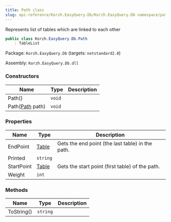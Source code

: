 ```yaml
---
title: Path class
slug: api-reference/Korzh.EasyQuery.Db/Korzh.EasyQuery.Db namespace/path-class
---
```



Represents list of tables which are linked to each other
```csharp
public class Korzh.EasyQuery.Db.Path
    : TableList

```
Package: `Korzh.EasyQuery.Db` (targets: `netstandard2.0`)

Assembly: `Korzh.EasyQuery.Db.dll`

### Constructors

| Name | Type | Description | 
| --- | --- | --- | 
| Path() | `void` |  | 
| Path([Path](/api-reference/korzh-easyquery-db/korzh-easyquery-db-namespace/path-class) path) | `void` |  | 


### Properties

| Name | Type | Description | 
| --- | --- | --- | 
| EndPoint | [Table](/api-reference/korzh-easyquery-db/korzh-easyquery-db-namespace/table-class) | Gets the end point (the last table) in the path. | 
| Printed | `string` |  | 
| StartPoint | [Table](/api-reference/korzh-easyquery-db/korzh-easyquery-db-namespace/table-class) | Gets the start point (first table) of the path. | 
| Weight | `int` |  | 


### Methods

| Name | Type | Description | 
| --- | --- | --- | 
| ToString() | `string` |  |